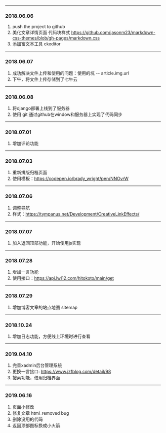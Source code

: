 
------
### 2018.06.06
1. push the project to github
2. 美化文章详情页面 代码块样式 https://github.com/jasonm23/markdown-css-themes/blob/gh-pages/markdown.css
3. 添加富文本工具 ckeditor



-------
### 2018.06.07
1. 成功解决文件上传和使用的问题：使用的坑 -- article.img.url
2. 下午，将文件上传存储到了七牛云

----
### 2018.06.08
1. 将django部署上线到了服务器
2. 使用 git 通过github在window和服务器上实现了代码同步

-----
### 2018.07.01
1. 增加评论功能

----
### 2018.07.03
1. 重新排版归档页面
2. 使用模板：https://codepen.io/brady_wright/pen/NNOvrW 

----
### 2018.07.06
1. 调整导航
2. 样式：https://tympanus.net/Development/CreativeLinkEffects/

---
### 2018.07.07
1. 加入返回顶部功能，开始使用js实现

---
### 2018.07.28
1. 增加一言功能
2. 使用接口：https://api.lwl12.com/hitokoto/main/get

---

### 2018.07.29
1. 增加博客文章的站点地图 sitemap

---

### 2018.10.24
1. 增加日志功能，方便线上环境时进行查看

---

### 2019.04.10
1. 完善xadmin后台管理系统
2. 更换一言接口: https://www.jzfblog.com/detail/98
3. 搜索功能，借用归档界面

---
### 2019.06.16
1. 页面小修改
2. 修复文章 html_removed bug
3. 删除没用的代码
4. 返回顶部图标换成小火箭